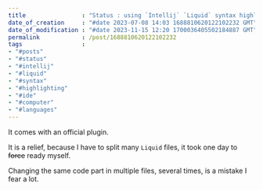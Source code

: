 ```yaml
---
title                : "Status : using `Intellij` `Liquid` syntax highlighting"
date_of_creation     : "#date 2023-07-08 14:03 1688810620122102232 GMT"
date_of_modification : "#date 2023-11-15 12:20 1700036405502184887 GMT"
permalink            : /post/1688810620122102232
tags                 : 
- "#posts"
- "#status"
- "#intellij" 
- "#liquid" 
- "#syntax" 
- "#highlighting"
- "#ide"
- "#computer"
- "#languages"
---
```


It comes with an official plugin.

It is a relief, because I have to split many `Liquid` files, it took one day to ~~force~~ ready myself. 

Changing the same code part in multiple files, several times, is a mistake I fear a lot.
